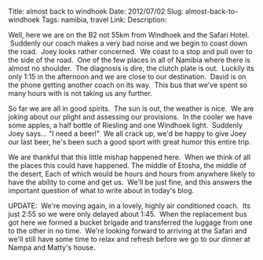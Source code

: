 Title: almost back to windhoek
Date: 2012/07/02
Slug: almost-back-to-windhoek
Tags: namibia, travel
Link: 
Description: 


<p>Well, here we are on the B2 not 55km from Windhoek and the Safari Hotel.  Suddenly our coach makes a very bad noise and we begin to coast down the road.  Joey looks rather concerned.  We coast to a stop and pull over to the side of the road.  One of the few places in all of Namibia where there is almost no shoulder.  The diagnosis is dire, the clutch plate is out.  Luckily its only 1:15 in the afternoon and we are close to our destination.  David is on the phone getting another coach on its way.  This bus that we've spent so many hours with is not taking us any further.</p>
<p>So far we are all in good spirits.  The sun is out, the weather is nice.  We are joking about our plight and assessing our provisions.  In the cooler we have some apples, a half bottle of Riesling and one Windhoek light.  Suddenly Joey says… "I need a beer!"  We all crack up, we'd be happy to give Joey our last beer, he's been such a good sport with great humor this entire trip.</p>
<p>We are thankful that this little mishap happened here.  When we think of all the places this could have happened. The middle of Etosha, the middle of the desert, Each of which would be hours and hours from anywhere likely to have the ability to come and get us.  We'll be just fine, and this answers the important question of what to write about in today's blog.</p>
<p>UPDATE:  We're moving again, in a lovely, highly air conditioned coach.  Its just 2:55 so we were only delayed about 1:45.  When the replacement bus got here we formed a bucket brigade and transferred the luggage from one to the other in no time.  We're looking forward to arriving at the Safari and we'll still have some time to relax and refresh before we go to our dinner at Nampa and Matty's house.</p>

